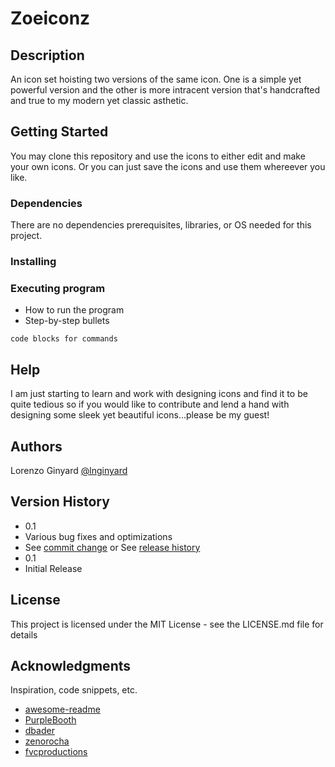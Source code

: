 # Zoeiconz
 
## Description
An icon set hoisting two versions of the 
same icon. One is a simple yet powerful version and the other is more intracent version that's handcrafted 
and true to my modern yet classic asthetic. 
## Getting Started
You may clone this repository and use the icons to either edit and make your own icons. Or you can just save the icons and use them whereever you like.
### Dependencies
There are no dependencies prerequisites, libraries, or OS needed for this project.
### Installing


### Executing program
* How to run the program
* Step-by-step bullets
```
code blocks for commands
```
## Help
I am just starting to learn and work with designing icons and find it to be quite tedious so if you would like to contribute and lend a hand with designing some sleek yet beautiful icons...please be my guest!

## Authors
Lorenzo Ginyard
[@lnginyard](https://github.com/lnginyard)
## Version History
* 0.1
* Various bug fixes and optimizations
* See [commit change]() or See [release history]()
* 0.1
* Initial Release
## License
This project is licensed under the MIT License - see the LICENSE.md file for details
## Acknowledgments
Inspiration, code snippets, etc.
* [awesome-readme](https://github.com/matiassingers/awesome-readme)
* [PurpleBooth](https://gist.github.com/PurpleBooth/109311bb0361f32d87a2)
* [dbader](https://github.com/dbader/readme-template)
* [zenorocha](https://gist.github.com/zenorocha/4526327)
* [fvcproductions](https://gist.github.com/fvcproductions/1bfc2d4aecb01a834b46)